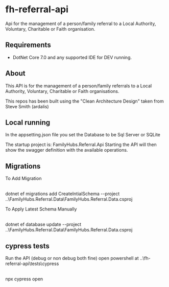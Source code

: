 # fh-referral-api
Api for the management of a person/family referral to a Local Authority, Voluntary, Charitable or Faith organisation.

## Requirements

* DotNet Core 7.0 and any supported IDE for DEV running.

## About

This API is for the management of a person/family referrals to a Local Authority, Voluntary, Charitable or Faith organisations.

This repos has been built using the "Clean Architecture Design" taken from Steve Smith (ardalis)

## Local running

In the appsetting.json file you set the Database to be Sql Server or SQLite


The startup project is: FamilyHubs.Referral.Api
Starting the API will then show the swagger definition with the available operations.

## Migrations

To Add Migration

<br />
 dotnet ef migrations add CreateIntialSchema --project ..\FamilyHubs.Referral.Data\FamilyHubs.Referral.Data.csproj
<br />

To Apply Latest Schema Manually

<br />
 dotnet ef database update --project ..\FamilyHubs.Referral.Data\FamilyHubs.Referral.Data.csproj
<br />

## cypress tests
Run the API (debug or non debug both fine)
open powershell at ..\fh-referral-api\tests\cypress

<br />
 npx cypress open 
<br />
